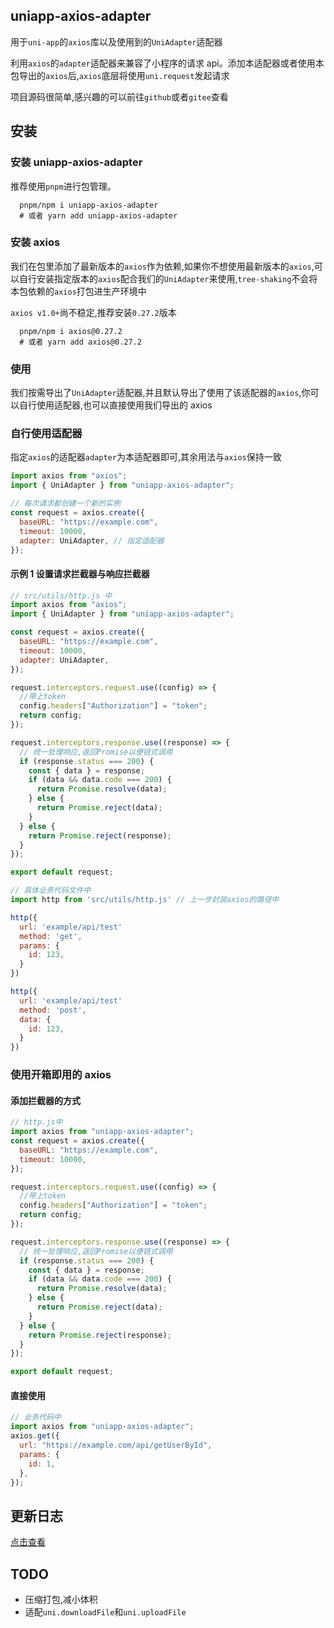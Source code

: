 ## uniapp-axios-adapter

用于`uni-app`的`axios`库以及使用到的`UniAdapter`适配器

利用`axios`的`adapter`适配器来兼容了小程序的请求 api。添加本适配器或者使用本包导出的`axios`后,`axios`底层将使用`uni.request`发起请求

项目源码很简单,感兴趣的可以前往`github`或者`gitee`查看

## 安装

### 安装 uniapp-axios-adapter

推荐使用`pnpm`进行包管理。

```shell
  pnpm/npm i uniapp-axios-adapter
  # 或者 yarn add uniapp-axios-adapter
```

### 安装 axios

我们在包里添加了最新版本的`axios`作为依赖,如果你不想使用最新版本的`axios`,可以自行安装指定版本的`axios`配合我们的`UniAdapter`来使用,`tree-shaking`不会将本包依赖的`axios`打包进生产环境中

`axios v1.0+`尚不稳定,推荐安装`0.27.2`版本

```shell
  pnpm/npm i axios@0.27.2
  # 或者 yarn add axios@0.27.2
```

### 使用

我们按需导出了`UniAdapter`适配器,并且默认导出了使用了该适配器的`axios`,你可以自行使用适配器,也可以直接使用我们导出的 axios

### 自行使用适配器

指定`axios`的适配器`adapter`为本适配器即可,其余用法与`axios`保持一致

```js
import axios from "axios";
import { UniAdapter } from "uniapp-axios-adapter";

// 每次请求都创建一个新的实例
const request = axios.create({
  baseURL: "https://example.com",
  timeout: 10000,
  adapter: UniAdapter, // 指定适配器
});
```

#### 示例 1 设置请求拦截器与响应拦截器

```js
// src/utils/http.js 中
import axios from "axios";
import { UniAdapter } from "uniapp-axios-adapter";

const request = axios.create({
  baseURL: "https://example.com",
  timeout: 10000,
  adapter: UniAdapter,
});

request.interceptors.request.use((config) => {
  //带上token
  config.headers["Authorization"] = "token";
  return config;
});

request.interceptors.response.use((response) => {
  // 统一处理响应,返回Promise以便链式调用
  if (response.status === 200) {
    const { data } = response;
    if (data && data.code === 200) {
      return Promise.resolve(data);
    } else {
      return Promise.reject(data);
    }
  } else {
    return Promise.reject(response);
  }
});

export default request;
```

```js
// 具体业务代码文件中
import http from 'src/utils/http.js' // 上一步封装axios的路径中

http({
  url: 'example/api/test'
  method: 'get',
  params: {
    id: 123,
  }
})

http({
  url: 'example/api/test'
  method: 'post',
  data: {
    id: 123,
  }
})

```

### 使用开箱即用的 axios

#### 添加拦截器的方式

```js
// http.js中
import axios from "uniapp-axios-adapter";
const request = axios.create({
  baseURL: "https://example.com",
  timeout: 10000,
});

request.interceptors.request.use((config) => {
  //带上token
  config.headers["Authorization"] = "token";
  return config;
});

request.interceptors.response.use((response) => {
  // 统一处理响应,返回Promise以便链式调用
  if (response.status === 200) {
    const { data } = response;
    if (data && data.code === 200) {
      return Promise.resolve(data);
    } else {
      return Promise.reject(data);
    }
  } else {
    return Promise.reject(response);
  }
});

export default request;
```

#### 直接使用

```js
// 业务代码中
import axios from "uniapp-axios-adapter";
axios.get({
  url: "https://example.com/api/getUserById",
  params: {
    id: 1,
  },
});
```

## 更新日志

[点击查看]('https://gitee.com/black-key/uniapp-axios-adapter/blob/main/CHANGELOG.md')

## TODO

- 压缩打包,减小体积
- 适配`uni.downloadFile`和`uni.uploadFile`
